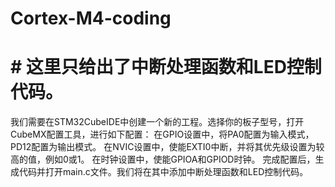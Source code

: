# Cortex-M4-coding
# # 这里只给出了中断处理函数和LED控制代码。
我们需要在STM32CubeIDE中创建一个新的工程。选择你的板子型号，打开CubeMX配置工具，进行如下配置：
在GPIO设置中，将PA0配置为输入模式，PD12配置为输出模式。
在NVIC设置中，使能EXTI0中断，并将其优先级设置为较高的值，例如0或1。
在时钟设置中，使能GPIOA和GPIOD时钟。
完成配置后，生成代码并打开main.c文件。我们将在其中添加中断处理函数和LED控制代码。

